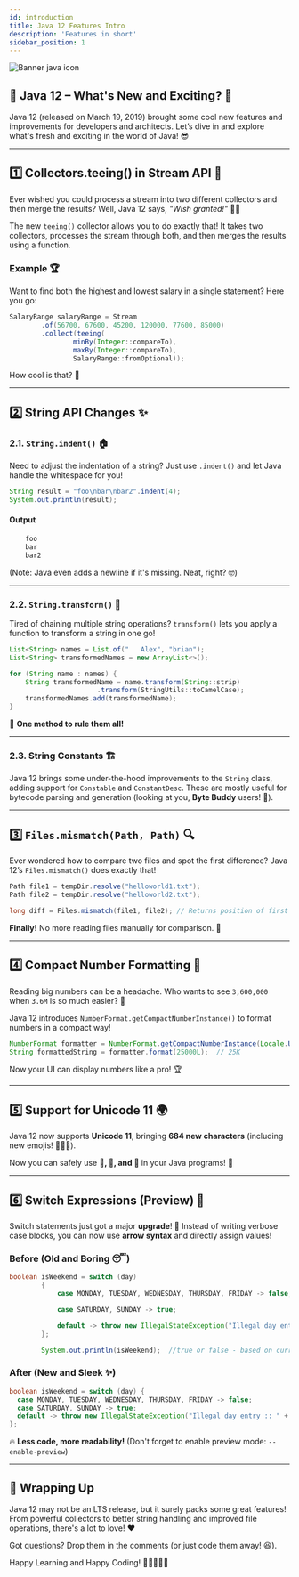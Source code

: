```yaml
---
id: introduction
title: Java 12 Features Intro
description: 'Features in short'
sidebar_position: 1
---
```

![Banner java icon](@site/static/img/kits/java/banner-java-icon.png)

## 🎉 Java 12 – What's New and Exciting? 🚀

Java 12 (released on March 19, 2019) brought some cool new features and improvements for developers and architects. Let’s dive in and explore what's fresh and exciting in the world of Java! 😎

---

## 1️⃣ Collectors.teeing() in Stream API 🎯

Ever wished you could process a stream into two different collectors and then merge the results? Well, Java 12 says, *"Wish granted!"* 🧞‍♂️

The new `teeing()` collector allows you to do exactly that! It takes two collectors, processes the stream through both, and then merges the results using a function.

### Example 🏆

Want to find both the highest and lowest salary in a single statement? Here you go:

```java
SalaryRange salaryRange = Stream
        .of(56700, 67600, 45200, 120000, 77600, 85000)
        .collect(teeing(
                minBy(Integer::compareTo),
                maxBy(Integer::compareTo),
                SalaryRange::fromOptional));
```

How cool is that? 🤩

---

## 2️⃣ String API Changes ✨

### 2.1. `String.indent()` 🏠

Need to adjust the indentation of a string? Just use `.indent()` and let Java handle the whitespace for you!

```java
String result = "foo\nbar\nbar2".indent(4);
System.out.println(result);
```

#### Output

```java
    foo
    bar
    bar2
```

(Note: Java even adds a newline if it's missing. Neat, right? 🤓)

---

### 2.2. `String.transform()` 🔄

Tired of chaining multiple string operations? `transform()` lets you apply a function to transform a string in one go!

```java
List<String> names = List.of("   Alex", "brian");
List<String> transformedNames = new ArrayList<>();

for (String name : names) {
    String transformedName = name.transform(String::strip)
                      .transform(StringUtils::toCamelCase);
    transformedNames.add(transformedName);
}
```

🚀 **One method to rule them all!**

---

### 2.3. String Constants 🏗️

Java 12 brings some under-the-hood improvements to the `String` class, adding support for `Constable` and `ConstantDesc`. These are mostly useful for bytecode parsing and generation (looking at you, **Byte Buddy** users! 👀).

---

## 3️⃣ `Files.mismatch(Path, Path)` 🔍

Ever wondered how to compare two files and spot the first difference? Java 12’s `Files.mismatch()` does exactly that!

```java
Path file1 = tempDir.resolve("helloworld1.txt");
Path file2 = tempDir.resolve("helloworld2.txt");

long diff = Files.mismatch(file1, file2); // Returns position of first mismatch or -1 if identical
```

**Finally!** No more reading files manually for comparison. 🎉

---

## 4️⃣ Compact Number Formatting 🔢

Reading big numbers can be a headache. Who wants to see `3,600,000` when `3.6M` is so much easier? 🤯

Java 12 introduces `NumberFormat.getCompactNumberInstance()` to format numbers in a compact way!

```java
NumberFormat formatter = NumberFormat.getCompactNumberInstance(Locale.US, NumberFormat.Style.SHORT);
String formattedString = formatter.format(25000L);  // 25K
```

Now your UI can display numbers like a pro! 🏆

---

## 5️⃣ Support for Unicode 11 🌍

Java 12 now supports **Unicode 11**, bringing **684 new characters** (including new emojis! 🎉🔥🤣).

Now you can safely use **🦄, 🥑, and 🤖** in your Java programs! 🎈

---

## 6️⃣ Switch Expressions (Preview) 🔄

Switch statements just got a major **upgrade**! 🚀 Instead of writing verbose case blocks, you can now use **arrow syntax** and directly assign values!

### Before (Old and Boring 😴)

```java
boolean isWeekend = switch (day)
        {
            case MONDAY, TUESDAY, WEDNESDAY, THURSDAY, FRIDAY -> false;

            case SATURDAY, SUNDAY -> true;

            default -> throw new IllegalStateException("Illegal day entry :: " + day);
        };

        System.out.println(isWeekend);  //true or false - based on current day
```

### After (New and Sleek ✨)

```java
boolean isWeekend = switch (day) {
  case MONDAY, TUESDAY, WEDNESDAY, THURSDAY, FRIDAY -> false;
  case SATURDAY, SUNDAY -> true;
  default -> throw new IllegalStateException("Illegal day entry :: " + day);
};
```

🔥 **Less code, more readability!** (Don't forget to enable preview mode: `--enable-preview`)

---

## 🚀 Wrapping Up

Java 12 may not be an LTS release, but it surely packs some great features! From powerful collectors to better string handling and improved file operations, there's a lot to love! ❤️

Got questions? Drop them in the comments (or just code them away! 😆).

Happy Learning and Happy Coding! 🎉👨‍💻👩‍💻
